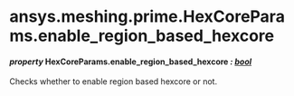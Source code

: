 # ansys.meshing.prime.HexCoreParams.enable_region_based_hexcore



#### *property* HexCoreParams.enable_region_based_hexcore *: [bool](https://docs.python.org/3.11/library/functions.html#bool)*

Checks whether to enable region based hexcore or not.

<!-- !! processed by numpydoc !! -->
